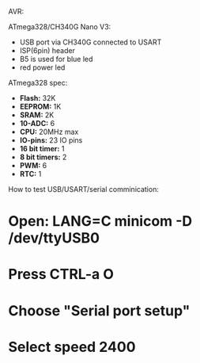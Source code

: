 AVR:

ATmega328/CH340G Nano V3:
  
  * USB port via CH340G connected to USART
  * ISP(6pin) header 
  * B5 is used for blue led
  * red power led

ATmega328 spec:

  * **Flash:** 32K
  * **EEPROM:** 1K
  * **SRAM:** 2K
  * **10-ADC:** 6
  * **CPU:** 20MHz max
  * **IO-pins:** 23 IO pins
  * **16 bit timer:** 1
  * **8 bit timers:** 2
  * **PWM:** 6
  * **RTC:** 1

How to test USB/USART/serial comminication:

  # Open: LANG=C minicom -D /dev/ttyUSB0
  # Press CTRL-a O
  # Choose "Serial port setup"
  # Select speed 2400
